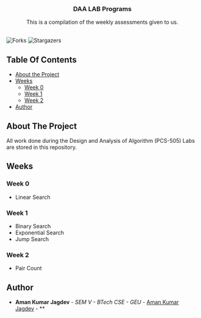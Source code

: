 <br/>
<p align="center">
  <h3 align="center">DAA LAB Programs</h3>

  <p align="center">
    This is a compilation of the weekly assessments given to us.
    <br/>
    <br/>
  </p>
</p>

![Forks](https://img.shields.io/github/forks/amanjagdev/daa-lab?style=social) ![Stargazers](https://img.shields.io/github/stars/amanjagdev/daa-lab?style=social)

## Table Of Contents

-   [About the Project](#about-the-project)
-   [Weeks](#weeks)
    -   [Week 0](#week-0)
    -   [Week 1](#week-1)
    -   [Week 2](#week-2)
-   [Author](#author)

## About The Project

All work done during the Design and Analysis of Algorithm (PCS-505) Labs are stored in this repository.

## Weeks

### Week 0

-   Linear Search

### Week 1

-   Binary Search
-   Exponential Search
-   Jump Search

### Week 2

-   Pair Count

## Author

-   **Aman Kumar Jagdev** - _SEM V - BTech CSE - GEU_ - [Aman Kumar Jagdev](https://github.com/amanajgdev) - \*\*
